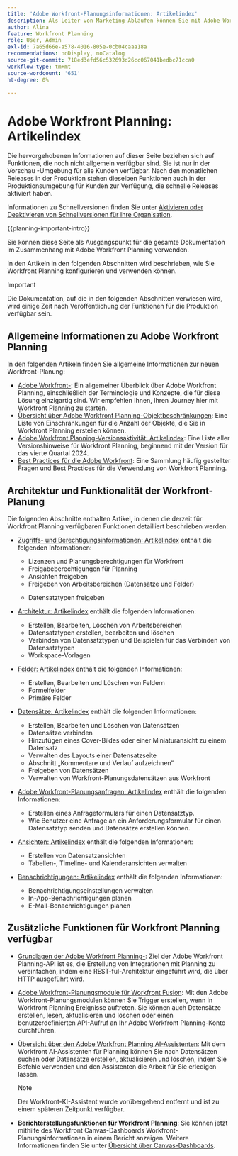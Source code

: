 ```yaml
---
title: 'Adobe Workfront-Planungsinformationen: Artikelindex'
description: Als Leiter von Marketing-Abläufen können Sie mit Adobe Workfront Planning die Arbeit über den gesamten Marketing-Lebenszyklus hinweg für alle Ihre Teams organisieren. In den Artikeln in diesem Abschnitt wird beschrieben, wie Sie die Planungsfunktionen konfigurieren und diese im Rahmen der Kampagnenverwaltung verwenden können.
author: Alina
feature: Workfront Planning
role: User, Admin
exl-id: 7a65d66e-a578-4016-805e-0cb04caaa18a
recommendations: noDisplay, noCatalog
source-git-commit: 718ed3efd56c532693d26cc067041bedbc71cca0
workflow-type: tm+mt
source-wordcount: '651'
ht-degree: 0%

---
```


# Adobe Workfront Planning: Artikelindex

<span class="preview">Die hervorgehobenen Informationen auf dieser Seite beziehen sich auf Funktionen, die noch nicht allgemein verfügbar sind. Sie ist nur in der Vorschau -Umgebung für alle Kunden verfügbar. Nach den monatlichen Releases in der Produktion stehen dieselben Funktionen auch in der Produktionsumgebung für Kunden zur Verfügung, die schnelle Releases aktiviert haben. </span>

<span class="preview">Informationen zu Schnellversionen finden Sie unter [Aktivieren oder Deaktivieren von Schnellversionen für Ihre Organisation](/help/quicksilver/administration-and-setup/set-up-workfront/configure-system-defaults/enable-fast-release-process.md). </span>


{{planning-important-intro}}

Sie können diese Seite als Ausgangspunkt für die gesamte Dokumentation im Zusammenhang mit Adobe Workfront Planning verwenden.

In den Artikeln in den folgenden Abschnitten wird beschrieben, wie Sie Workfront Planning konfigurieren und verwenden können.

<!--consider removing the IMPORTANT below after GA-->

>[!IMPORTANT]
>
>Die Dokumentation, auf die in den folgenden Abschnitten verwiesen wird, wird einige Zeit nach Veröffentlichung der Funktionen für die Produktion verfügbar sein.

## Allgemeine Informationen zu Adobe Workfront Planning

In den folgenden Artikeln finden Sie allgemeine Informationen zur neuen Workfront-Planung:

* [Adobe Workfront-](/help/quicksilver/planning/general/planning-overview.md): Ein allgemeiner Überblick über Adobe Workfront Planning, einschließlich der Terminologie und Konzepte, die für diese Lösung einzigartig sind. Wir empfehlen Ihnen, Ihren Journey hier mit Workfront Planning zu starten.
* [Übersicht über Adobe Workfront Planning-Objektbeschränkungen](/help/quicksilver/planning/general/limitations-overview.md): Eine Liste von Einschränkungen für die Anzahl der Objekte, die Sie in Workfront Planning erstellen können.
* [Adobe Workfront Planning-Versionsaktivität: Artikelindex](/help/quicksilver/product-announcements/product-releases/planning-release-activity/planning-release-activity-article-index.md): Eine Liste aller Versionshinweise für Workfront Planning, beginnend mit der Version für das vierte Quartal 2024.
* [Best Practices für die Adobe Workfront](/help/quicksilver/planning/general/planning-best-practices.md): Eine Sammlung häufig gestellter Fragen und Best Practices für die Verwendung von Workfront Planning.

## Architektur und Funktionalität der Workfront-Planung

Die folgenden Abschnitte enthalten Artikel, in denen die derzeit für Workfront Planning verfügbaren Funktionen detailliert beschrieben werden:

* [Zugriffs- und Berechtigungsinformationen: Artikelindex](/help/quicksilver/planning/access/access-information.md) enthält die folgenden Informationen:

   * Lizenzen und Planungsberechtigungen für Workfront
   * Freigabeberechtigungen für Planning
   * Ansichten freigeben
   * Freigeben von Arbeitsbereichen (Datensätze und Felder)

  <div class="preview">

   * Datensatztypen freigeben

  </div>

* [Architektur: Artikelindex](/help/quicksilver/planning/architecture/architecture-information.md) enthält die folgenden Informationen:

   * Erstellen, Bearbeiten, Löschen von Arbeitsbereichen
   * Datensatztypen erstellen, bearbeiten und löschen
   * Verbinden von Datensatztypen und Beispielen für das Verbinden von Datensatztypen
   * Workspace-Vorlagen

* [Felder: Artikelindex](/help/quicksilver/planning/fields/fields-information.md) enthält die folgenden Informationen:

   * Erstellen, Bearbeiten und Löschen von Feldern
   * Formelfelder
   * Primäre Felder

* [Datensätze: Artikelindex](/help/quicksilver/planning/records/records-information.md) enthält die folgenden Informationen:

   * Erstellen, Bearbeiten und Löschen von Datensätzen
   * Datensätze verbinden
   * Hinzufügen eines Cover-Bildes oder einer Miniaturansicht zu einem Datensatz
   * Verwalten des Layouts einer Datensatzseite
   * Abschnitt „Kommentare und Verlauf aufzeichnen“
   * Freigeben von Datensätzen
   * Verwalten von Workfront-Planungsdatensätzen aus Workfront

* [Adobe Workfront-Planungsanfragen: Artikelindex](/help/quicksilver/planning/requests/requests-article-index.md) enthält die folgenden Informationen:

   * Erstellen eines Anfrageformulars für einen Datensatztyp.
   * Wie Benutzer eine Anfrage an ein Anforderungsformular für einen Datensatztyp senden und Datensätze erstellen können.

* [Ansichten: Artikelindex](/help/quicksilver/planning/views/views-information.md) enthält die folgenden Informationen:

   * Erstellen von Datensatzansichten
   * Tabellen-, Timeline- und Kalenderansichten verwalten

* [Benachrichtigungen: Artikelindex](/help/quicksilver/planning/notifications/notifications-information.md) enthält die folgenden Informationen:

   * Benachrichtigungseinstellungen verwalten
   * In-App-Benachrichtigungen planen
   * E-Mail-Benachrichtigungen planen

## Zusätzliche Funktionen für Workfront Planning verfügbar

* [Grundlagen der Adobe Workfront Planning-](/help/quicksilver/planning/general/planning-api-basics.md): Ziel der Adobe Workfront Planning-API ist es, die Erstellung von Integrationen mit Planning zu vereinfachen, indem eine REST-ful-Architektur eingeführt wird, die über HTTP ausgeführt wird.

* [Adobe Workfront-Planungsmodule für Workfront Fusion](https://experienceleague.adobe.com/en/docs/workfront-fusion/using/references/apps-and-their-modules/adobe-connectors/workfront-planning-modules): Mit den Adobe Workfront-Planungsmodulen können Sie Trigger erstellen, wenn in Workfront Planning Ereignisse auftreten. Sie können auch Datensätze erstellen, lesen, aktualisieren und löschen oder einen benutzerdefinierten API-Aufruf an Ihr Adobe Workfront Planning-Konto durchführen.

* [Übersicht über den Adobe Workfront Planning AI-Assistenten](/help/quicksilver/planning/general/planning-ai-assistant-overview.md): Mit dem Workfront AI-Assistenten für Planning können Sie nach Datensätzen suchen oder Datensätze erstellen, aktualisieren und löschen, indem Sie Befehle verwenden und den Assistenten die Arbeit für Sie erledigen lassen.

  >[!NOTE]
  >
  >    Der Workfront-KI-Assistent wurde vorübergehend entfernt und ist zu einem späteren Zeitpunkt verfügbar.

* **Berichterstellungsfunktionen für Workfront Planning**: Sie können jetzt mithilfe des Workfront Canvas-Dashboards Workfront-Planungsinformationen in einem Bericht anzeigen. Weitere Informationen finden Sie unter [Übersicht über Canvas-Dashboards](/help/quicksilver/reports-and-dashboards/canvas-dashboards/canvas-dashboards-overview.md).

